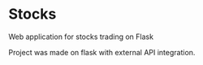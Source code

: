# Stocks
Web application for stocks trading on Flask

Project was made on flask with external API integration. 
